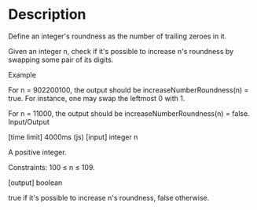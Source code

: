 # Description

Define an integer's roundness as the number of trailing zeroes in it.

Given an integer n, check if it's possible to increase n's roundness by swapping some pair of its digits.

Example

For n = 902200100, the output should be increaseNumberRoundness(n) = true. For instance, one may swap the leftmost 0 with 1.

For n = 11000, the output should be increaseNumberRoundness(n) = false. Input/Output

[time limit] 4000ms (js) [input] integer n

A positive integer.

Constraints: 100 ≤ n ≤ 109.

[output] boolean

true if it's possible to increase n's roundness, false otherwise.
